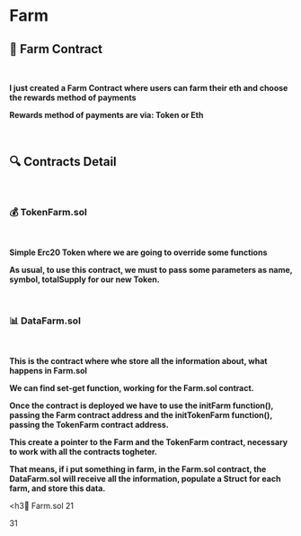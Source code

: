 # Farm


<h2>📝 Farm Contract</h2>
<br>

<p><strong>I just created a Farm Contract where users can farm their eth and choose the rewards method of payments</strong></p>
<p><strong>Rewards method of payments are via: Token or Eth</strong></p>
<br>

<h2>🔍 Contracts Detail</h2>
<br>

<h3>💰 TokenFarm.sol</h3>
<br>
<p><strong>Simple Erc20 Token where we are going to override some functions</strong></p>
<p><strong>As usual, to use this contract, we must to pass some parameters as name, symbol, totalSupply for our new Token.</strong></p>
<br>

<h3>📊 DataFarm.sol</h3>
<br>

<p><strong>This is the contract where whe store all the information about, what happens in Farm.sol</strong></p>
<p><strong>We can find set-get function, working for the Farm.sol contract.</strong></p>
<p><strong>Once the contract is deployed we have to use the initFarm function(), passing the Farm contract address
and the initTokenFarm function(), passing the TokenFarm contract address.</strong></p>
<p><strong>This create a pointer to the Farm and the TokenFarm contract, necessary to work with all the contracts togheter.</strong></p>
<p><strong>That means, if i put something in farm, in the Farm.sol contract, the DataFarm.sol will receive all the information, populate a Struct for each farm,
and store this data.</strong></p>
<p><strong></strong></p>
<p><strong></strong></p>


<h3🌱 Farm.sol</h3>
21
<br>
<p><strong></strong></p>
31
<p><strong></strong></p>
